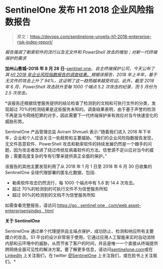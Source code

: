 # SentinelOne 发布 H1 2018 企业风险指数报告

> 原文：<https://devops.com/sentinelone-unveils-h1-2018-enterprise-risk-index-report/>

*报告强调了勒索软件的流行以及无文件和 PowerShell 攻击的增加；对新一代终端保护的需求*

**加州山景城–2018 年 8 月 28 日**–[sentinel one](https://sentinelone.com/)、*自主终端保护公司，今天公布了其 [H1 2018 年企业风险指数报告的调查结果。](https://go.sentinelone.com/WebAsset-EnterpriseRiskIndex.html)根据该报告，2018 年上半年，基于无文件的攻击上升了 94%，这证明了这一趋势越来越受欢迎。此外，截至 2018 年 6 月，PowerShell 攻击跃升至每 1000 个端点 5.2 次攻击的纪录，而 5 月份为 2.5 次攻击。*

 *该报告还根据信誉服务提供的结论检查了检测到的文档和可执行文件的分类，发现超过 70%的检测结果是这些服务未知的。调查结果表明，由于基于声誉的检测不再是当今网络犯罪的对手，因此需要下一代终端保护来有效应对当今快速变化的威胁形势。

SentinelOne 产品管理总监 Aviram Shmueli 表示:“随着我们进入 2018 年下半年，企业和个人应该关注一些趋势和主要威胁。“我们的企业风险指数报告发现，无文件恶意软件、PowerShell 攻击和勒索软件的持续发展仍然是一个棘手的问题，因为攻击者改进了绕过传统反病毒软件的方法。信誉源不足以应对当今的威胁；需要高度复杂的专有引擎来提供真正全面的保护。”

该报告的其他主要发现利用了从 2018 年 1 月 1 日至 2018 年 6 月 30 日收集的 SentinelOne 全球代理部署的匿名化数据，包括:

*   勒索软件攻击仍然流行，每 1000 个端点中有 5.6 到 14.4 次攻击。
*   超过 70%的检测到的可执行文件不为信誉服务所知
*   超过 90%的检测到的文档不为信誉服务所知

如需查看完整报告，请访问:[https://go . sentinel one . com/web asset-enterpriserisindex . html](https://go.sentinelone.com/WebAsset-EnterpriseRiskIndex.html)

**关于 SentinelOne**

SentinelOne 通过单个代理提供自主端点保护，成功防止、检测和响应所有主要媒介的攻击。S1 平台的设计非常易于使用，它通过应用人工智能来实时自动消除内部和云环境中的威胁，从而节省了客户的时间，并且是唯一一个直接从终端提供跨网络全面可见性的解决方案。要了解更多信息，请访问[sentinelone.com](https://www.sentinelone.com/)或在 [LinkedIn](https://www.linkedin.com/company/2886771?trk=tyah&trkInfo=clickedVertical%3Acompany%2CclickedEntityId%3A2886771%2Cidx%3A2-3-4%2CtarId%3A1483744835083%2Ctas%3ASentine) 上关注我们，在 twitter [@SentinelOne](https://twitter.com/sentinelone) 上关注我们，或在脸书上关注我们。*